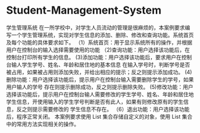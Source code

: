 # Student-Management-System
学生管理系统
在一所学校中，对学生人员流动的管理是很麻烦的，本案例要求编写一个学生管理系统，实现对学生信息的添加、删除、修改和查询功能。系统首页及每个功能的具体要求如下。
（1）系统首页：用于显示系统所有的操作，并根据用户在控制台的输入选择需要使用的功能
（2)查询功能：用户选择该功能后，在控制台打印所有学生的信息。
(3)添加功能：用户选择该功能后，要求用户在控制台输人学生学号、姓名、年龄和居住地的基本信息
在输入学号时，判断学号是否被占用，如果被占用则添加失败，并给出相应的提示；反之则提示添加成功。
(4)删除功能：用户选择该功能后，提示用户在控制台输入需要删除学生的学号，如果用户输人的学号
存在则提示删除成功，反之则提示删除失败。
(5)修改功能：用户选择该功能后，提示用户在控制台输人需要修改的学生学号、姓名、年龄和居住地
学生信息，开使用输入的学生学号判断是否有此人，如果有则修改原有的学生信息，反之则提示需要修改的
学生信息不存在。
（6）退出功能：用户选择该功能后，程序正常关闭。
本案例要求使用 List 集合存储自定义的对象，使用 List 集合中的常用方法实现相关的操作。

